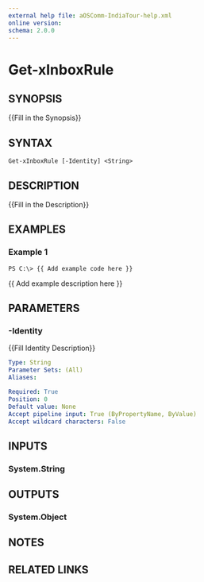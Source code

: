 ```yaml
---
external help file: aOSComm-IndiaTour-help.xml
online version: 
schema: 2.0.0
---
```


# Get-xInboxRule

## SYNOPSIS
{{Fill in the Synopsis}}

## SYNTAX

```
Get-xInboxRule [-Identity] <String>
```

## DESCRIPTION
{{Fill in the Description}}

## EXAMPLES

### Example 1
```
PS C:\> {{ Add example code here }}
```

{{ Add example description here }}

## PARAMETERS

### -Identity
{{Fill Identity Description}}

```yaml
Type: String
Parameter Sets: (All)
Aliases: 

Required: True
Position: 0
Default value: None
Accept pipeline input: True (ByPropertyName, ByValue)
Accept wildcard characters: False
```

## INPUTS

### System.String


## OUTPUTS

### System.Object

## NOTES

## RELATED LINKS

